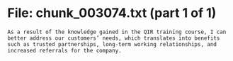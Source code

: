 ﻿# File: chunk_003074.txt (part 1 of 1)
```
As a result of the knowledge gained in the QIR training course, I can better address our customers’ needs, which translates into benefits such as trusted partnerships, long-term working relationships, and increased referrals for the company.
```

